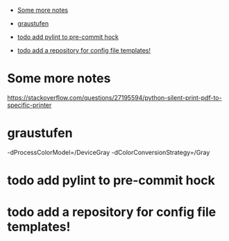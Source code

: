 <!--TOC-->

- [Some more notes](#some-more-notes)
- [graustufen](#graustufen)
- [todo add pylint to pre-commit hock](#todo-add-pylint-to-pre-commit-hock)
- [todo add a repository for config file templates!](#todo-add-a-repository-for-config-file-templates)

<!--TOC-->

# Some more notes 

https://stackoverflow.com/questions/27195594/python-silent-print-pdf-to-specific-printer

# graustufen

-dProcessColorModel=/DeviceGray -dColorConversionStrategy=/Gray

# todo add pylint to pre-commit hock
# todo add a repository for config file templates!
